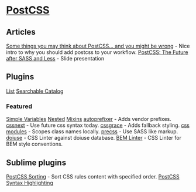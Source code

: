 # [PostCSS](https://github.com/postcss/postcss)

## Articles
[Some things you may think about PostCSS... and you might be wrong](http://julian.io/some-things-you-may-think-about-postcss-and-you-might-be-wrong/) - Nice intro to why you should add postcss to your workflow.
[PostCSS: The Future after SASS and Less](https://ai.github.io/about-postcss/en/) - Slide presentation

## Plugins
[List](https://github.com/postcss/postcss/blob/master/docs/plugins.md)
[Searchable Catalog](http://postcss.parts/)

### Featured
[Simple Variables](https://github.com/postcss/postcss-simple-vars)
[Nested](https://github.com/postcss/postcss-nested)
[Mixins](https://github.com/postcss/postcss-mixins)
[autoprefixer](https://github.com/postcss/autoprefixer) - Adds vendor prefixes.
[cssnext](http://cssnext.io/) - Use future css syntax today.
[cssgrace](https://github.com/cssdream/cssgrace) - Adds fallback styling.
[css modules](https://github.com/css-modules/css-modules) - Scopes class names locally.
[precss](https://github.com/jonathantneal/precss) - Use SASS like markup.
[doiuse](https://github.com/anandthakker/doiuse) - CSS Linter against doiuse database.
[BEM Linter](https://github.com/postcss/postcss-bem-linter) - CSS Linter for BEM style conventions.

## Sublime plugins
[PostCSS Sorting](https://packagecontrol.io/packages/PostCSS%20Sorting) - Sort CSS rules content with specified order.
[PostCSS Syntax Highlighting](https://packagecontrol.io/packages/Syntax%20Highlighting%20for%20PostCSS)